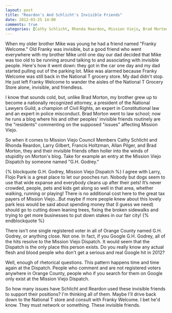 ```yaml
---
layout: post
title: "Reardon's And Schlicht's Invisible Friends"
date: 2012-03-25 14:00
comments: true
categories: [Cathy Schlicht, Rhonda Reardon, Mission Viejo, Brad Morton, Mission Viejo Dispatch, Invisible Friends, Larry Gilbert]
---
```


When my older brother Mike was young he had a friend named "Franky Welcome." Old Franky was invisible, but a good friend who went everywhere with my brother Mike until one day our dad decided that Mike was too old to be running around talking to and associating with invisible people. Here's how it went down: they got in the car one day and my dad started pulling out of the parking lot. Mike was alarmed because Franky Welcome was still back in the National T grocery store.  My dad didn't stop.  He just left Franky Welcome to wander the aisles of the National T Grocery Store alone, invisible, and friendless.

I know that sounds cold, but, unlike Brad Morton, my brother grew up to become a nationally recognized attorney, a president of the National Lawyers Guild, a champion of Civil Rights, an expert in Constitutional law and an expert in police misconduct. Brad Morton went to law school; now he runs a blog where his and other peoples' invisible friends routinely are the "residents" commenting on the supposed "issues" affecting Mission Viejo.

<!-- more -->

So when it comes to Mission Viejo Council Members Cathy Schlicht and Rhonda Reardon, Larry Gilbert, Francis Holtzman, Allan Pilger, and Brad Morton, they and their invisible friends often holler into the winds of stupidity on Morton's blog.  Take for example an entry at the Mission Viejo Dispatch by someone named "G.H. Godrey."

{%  blockquote G.H. Godrey, Mission Viejo Dispatch %}
I agree with Larry, Flojo Park is a great place to let our pooches run. Nobody but dogs seem to use that wide expanse and everybody cleans up after their pets! It’s never crowded, people, pets and kids get along so well in that area, whether walking, running or playing! There is no additional cost here to the great tax payers of Mission Viejo…But maybe if more people knew about this lovely park less would be said about spending money that (I guess we need) should go to cutting down leaning trees, fixing the broken sidewalks and trying to get more businesses to put down stakes in our fair city!
{% endblockquote %}

There isn't one single registered voter in all of Orange County named G.H. Godrey, or anything close.  Not one. In fact, if you Google G.H. Godrey, all of the hits resolve to the Mission Viejo Dispatch.  It would seem that the Dispatch is the only place this person exists. Do you really know any actual flesh and blood people who don't get a serious and real Google hit in 2012?  

Well, enough of rhetorical questions.  This pattern happens time and time again at the Dispatch. People who comment and are not registered voters anywhere in Orange County, people who if you search for them on Google only exist at the Mission Viejo Dispatch. 

So how many issues have Schlicht and Reardon used these invisible friends to support their positions?  I'm thinking all of them.  Maybe I'll drive back down to the National T store and consult with Franky Welcome.  I bet he'd know.  They must network or something. These invisible friends. 